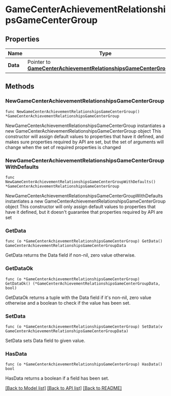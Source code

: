 # GameCenterAchievementRelationshipsGameCenterGroup

## Properties

Name | Type | Description | Notes
------------ | ------------- | ------------- | -------------
**Data** | Pointer to [**GameCenterAchievementRelationshipsGameCenterGroupData**](GameCenterAchievementRelationshipsGameCenterGroupData.md) |  | [optional] 

## Methods

### NewGameCenterAchievementRelationshipsGameCenterGroup

`func NewGameCenterAchievementRelationshipsGameCenterGroup() *GameCenterAchievementRelationshipsGameCenterGroup`

NewGameCenterAchievementRelationshipsGameCenterGroup instantiates a new GameCenterAchievementRelationshipsGameCenterGroup object
This constructor will assign default values to properties that have it defined,
and makes sure properties required by API are set, but the set of arguments
will change when the set of required properties is changed

### NewGameCenterAchievementRelationshipsGameCenterGroupWithDefaults

`func NewGameCenterAchievementRelationshipsGameCenterGroupWithDefaults() *GameCenterAchievementRelationshipsGameCenterGroup`

NewGameCenterAchievementRelationshipsGameCenterGroupWithDefaults instantiates a new GameCenterAchievementRelationshipsGameCenterGroup object
This constructor will only assign default values to properties that have it defined,
but it doesn't guarantee that properties required by API are set

### GetData

`func (o *GameCenterAchievementRelationshipsGameCenterGroup) GetData() GameCenterAchievementRelationshipsGameCenterGroupData`

GetData returns the Data field if non-nil, zero value otherwise.

### GetDataOk

`func (o *GameCenterAchievementRelationshipsGameCenterGroup) GetDataOk() (*GameCenterAchievementRelationshipsGameCenterGroupData, bool)`

GetDataOk returns a tuple with the Data field if it's non-nil, zero value otherwise
and a boolean to check if the value has been set.

### SetData

`func (o *GameCenterAchievementRelationshipsGameCenterGroup) SetData(v GameCenterAchievementRelationshipsGameCenterGroupData)`

SetData sets Data field to given value.

### HasData

`func (o *GameCenterAchievementRelationshipsGameCenterGroup) HasData() bool`

HasData returns a boolean if a field has been set.


[[Back to Model list]](../README.md#documentation-for-models) [[Back to API list]](../README.md#documentation-for-api-endpoints) [[Back to README]](../README.md)


